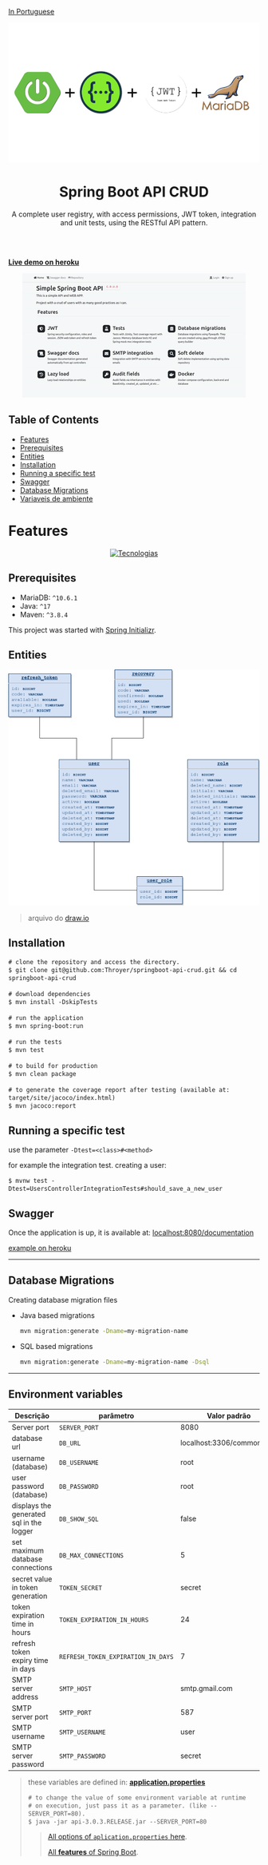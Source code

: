 [In Portuguese](assests/readme.md)

<p align="center">
  <a href="https://github.com/Throyer" target="blank"><img src="./assets/tecnologias.png" width="560" alt="Tecnologias" /></a>
</p>

<h1 align="center">Spring Boot API CRUD</h1>
<p align="center">
  A complete user registry, with access permissions, JWT token, integration and unit tests, using the RESTful API pattern.
</p>

<br>
<br>

[**Live demo on heroku**](https://throyer-crud-api.herokuapp.com)

<p align="center">
  <a href="https://throyer-crud-api.herokuapp.com" target="blank"><img src="./assets/demo.gif" alt="Demonstration" /></a>
</p>

## Table of Contents

- [Features](#features)
- [Prerequisites](#prerequisites)
- [Entities](#entities)
- [Installation](#installation)
- [Running a specific test](#running-a-specific-test)
- [Swagger](#swagger)
- [Database Migrations](#database-migrations)
- [Variaveis de ambiente](#variáveis-de-ambiente)

# Features

<p align="center">
  <a href="https://throyer-crud-api.herokuapp.com" target="blank"><img src="https://i.imgur.com/YWjBtvG.png"  alt="Tecnologias" /></a>
</p>



## Prerequisites

- MariaDB: `^10.6.1`
- Java: `^17`
- Maven: `^3.8.4`

This project was started with [Spring Initializr](https://start.spring.io/).

## Entities

<p>
  <img src="./database_diagram/spring_boot_crud_database_diagram.png" alt="database diagram" />
</p>

> arquivo do [draw.io](./der/spring_boot_crud_database_diagram.drawio)

## Installation

```shell
# clone the repository and access the directory.
$ git clone git@github.com:Throyer/springboot-api-crud.git && cd springboot-api-crud

# download dependencies
$ mvn install -DskipTests

# run the application
$ mvn spring-boot:run

# run the tests
$ mvn test

# to build for production
$ mvn clean package

# to generate the coverage report after testing (available at: target/site/jacoco/index.html)
$ mvn jacoco:report
```


## Running a specific test
use the parameter `-Dtest=<class>#<method>`


for example the integration test. creating a user:
```
$ mvnw test -Dtest=UsersControllerIntegrationTests#should_save_a_new_user
```


## Swagger
Once the application is up, it is available at: [localhost:8080/documentation](localhost:8080/documentation)


[example on heroku](https://throyer-crud-api.herokuapp.com/documentation)

---

## Database Migrations
Creating database migration files

- Java based migrations
  ```bash
  mvn migration:generate -Dname=my-migration-name
  ```

- SQL based migrations
  ```bash
  mvn migration:generate -Dname=my-migration-name -Dsql
  ```

---

## Environment variables

| **Descrição**                               | **parâmetro**                          | **Valor padrão**          |
| ------------------------------------------- | -------------------------------------- | ------------------------- |
| Server port                                 | `SERVER_PORT`                          | 8080                      |
| database url                                | `DB_URL`                               | localhost:3306/common_app |
| username (database)                         | `DB_USERNAME`                          | root                      |
| user password (database)                    | `DB_PASSWORD`                          | root                      |
| displays the generated sql in the logger    | `DB_SHOW_SQL`                          | false                     |
| set maximum database connections            | `DB_MAX_CONNECTIONS`                   | 5                         |
| secret value in token generation            | `TOKEN_SECRET`                         | secret                    |
| token expiration time in hours              | `TOKEN_EXPIRATION_IN_HOURS`            | 24                        |
| refresh token expiry time in days           | `REFRESH_TOKEN_EXPIRATION_IN_DAYS`     | 7                         |
| SMTP server address                         | `SMTP_HOST`                            | smtp.gmail.com            |
| SMTP server port                            | `SMTP_PORT`                            | 587                       |
| SMTP username                               | `SMTP_USERNAME`                        | user                      |
| SMTP server password                        | `SMTP_PASSWORD`                        | secret                    |

> these variables are defined in: [**application.properties**](./src/main/resources/application.properties)
>
> ```shell
> # to change the value of some environment variable at runtime
> # on execution, just pass it as a parameter. (like --SERVER_PORT=80).
> $ java -jar api-3.0.3.RELEASE.jar --SERVER_PORT=80
> ```
>
> > [All options of `aplication.properties` here](https://docs.spring.io/spring-boot/docs/current/reference/html/common-application-properties.html).
> >
> > [All **features** of Spring Boot](https://docs.spring.io/spring-boot/docs/current/reference/html/spring-boot-features.html).

